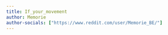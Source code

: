 ```yaml
---
title: If_your_movement
author: Memorie
author-socials: ["https://www.reddit.com/user/Memorie_BE/"]
---
```

